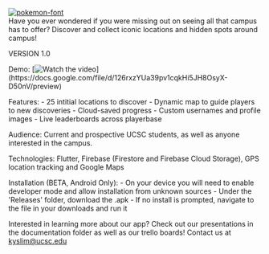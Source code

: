 <a href="https://fontmeme.com/pokemon-font/"><img src="https://fontmeme.com/permalink/221207/43b33b025e1d4107bd2216cf6bf45d52.png" alt="pokemon-font" border="0"></a>                                                 
Have you ever wondered if you were missing out on seeing all that campus has to offer? Discover and collect iconic locations and hidden spots around campus!

VERSION 1.0

Demo:
[![Watch the video]([https://drive.google.com/file/d/1vKwaNvXDB2GFJ0jaQjOaFjo1f_UIveM8/view](https://www.google.com/url?sa=i&url=https%3A%2F%2Fwww.svgrepo.com%2Fsvg%2F420929%2Fpokeball-pokemon-catch&psig=AOvVaw0xDeVNskHPKPVGaL4zC6Tw&ust=1670512492938000&source=images&cd=vfe&ved=0CA8QjRxqFwoTCPjrhZDm5_sCFQAAAAAdAAAAABAE))](https://docs.google.com/file/d/126rxzYUa39pv1cqkHi5JH8OsyX-D50nV/preview)

Features: 
    - 25 intitial locations to discover
    - Dynamic map to guide players to new discoveries
    - Cloud-saved progress
    - Custom usernames and profile images
    - Live leaderboards across playerbase

Audience: Current and prospective UCSC students, as well as anyone interested in the campus.

Technologies: Flutter, Firebase (Firestore and Firebase Cloud Storage), GPS location tracking and Google Maps

Installation (BETA, Android Only):
    - On your device you will need to enable developer mode and allow installation from unknown sources
    - Under the 'Releases' folder, download the .apk
    - If no install is prompted, navigate to the file in your downloads and run it

Interested in learning more about our app? Check out our presentations in the documentation folder as well as our trello boards! Contact us at kyslim@ucsc.edu
